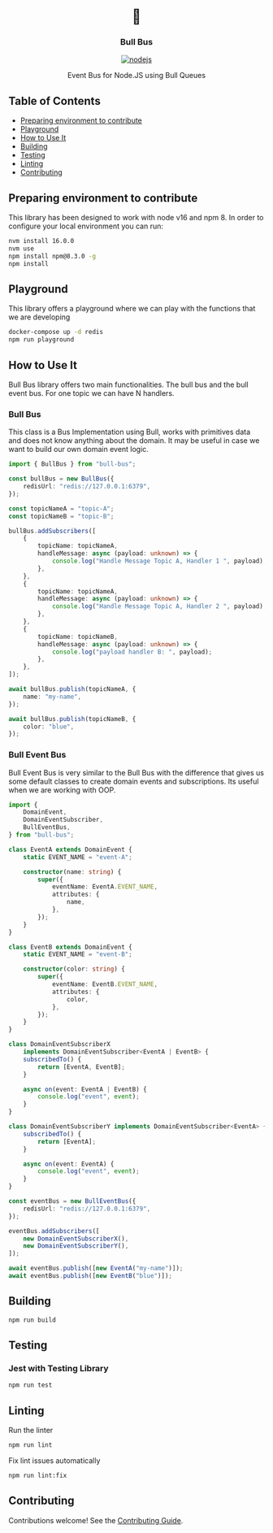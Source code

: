 <h1 align="center">🚀</h1>
<h3 align="center">Bull Bus</h3>

<p align="center">
    <a href="https://github.com/AlbertHernandez/bull-bus/actions/workflows/nodejs.yml?branch=main"><img src="https://github.com/AlbertHernandez/bull-bus/actions/workflows/nodejs.yml/badge.svg?branch=main" alt="nodejs"/></a>
</p>

<p align="center">
  Event Bus for Node.JS using Bull Queues
</p>

## Table of Contents

* [Preparing environment to contribute](#preparing-environment)
* [Playground](#playground)
* [How to Use It](#how-to-use-it)
* [Building](#building)
* [Testing](#testing)
* [Linting](#linting)
* [Contributing](#contributing)

## Preparing environment to contribute

This library has been designed to work with node v16 and npm 8. In order to configure your local environment you can
run:

```bash
nvm install 16.0.0
nvm use
npm install npm@8.3.0 -g
npm install
```

## Playground

This library offers a playground where we can play with the functions that we are developing

```bash
docker-compose up -d redis
npm run playground
```

## How to Use It

Bull Bus library offers two main functionalities. The bull bus and the bull event bus. For one topic we can have N
handlers.

### Bull Bus

This class is a Bus Implementation using Bull, works with primitives data and does not know anything about the domain.
It may be useful in case we want to build our own domain event logic.

```ts
import { BullBus } from "bull-bus";

const bullBus = new BullBus({
    redisUrl: "redis://127.0.0.1:6379",
});

const topicNameA = "topic-A";
const topicNameB = "topic-B";

bullBus.addSubscribers([
    {
        topicName: topicNameA,
        handleMessage: async (payload: unknown) => {
            console.log("Handle Message Topic A, Handler 1 ", payload);
        },
    },
    {
        topicName: topicNameA,
        handleMessage: async (payload: unknown) => {
            console.log("Handle Message Topic A, Handler 2 ", payload);
        },
    },
    {
        topicName: topicNameB,
        handleMessage: async (payload: unknown) => {
            console.log("payload handler B: ", payload);
        },
    },
]);

await bullBus.publish(topicNameA, {
    name: "my-name",
});

await bullBus.publish(topicNameB, {
    color: "blue",
});
```

### Bull Event Bus

Bull Event Bus is very similar to the Bull Bus with the difference that gives us some default classes to create domain
events and subscriptions. Its useful when we are working with OOP.

```ts
import {
    DomainEvent,
    DomainEventSubscriber,
    BullEventBus,
} from "bull-bus";

class EventA extends DomainEvent {
    static EVENT_NAME = "event-A";

    constructor(name: string) {
        super({
            eventName: EventA.EVENT_NAME,
            attributes: {
                name,
            },
        });
    }
}

class EventB extends DomainEvent {
    static EVENT_NAME = "event-B";

    constructor(color: string) {
        super({
            eventName: EventB.EVENT_NAME,
            attributes: {
                color,
            },
        });
    }
}

class DomainEventSubscriberX
    implements DomainEventSubscriber<EventA | EventB> {
    subscribedTo() {
        return [EventA, EventB];
    }

    async on(event: EventA | EventB) {
        console.log("event", event);
    }
}

class DomainEventSubscriberY implements DomainEventSubscriber<EventA> {
    subscribedTo() {
        return [EventA];
    }

    async on(event: EventA) {
        console.log("event", event);
    }
}

const eventBus = new BullEventBus({
    redisUrl: "redis://127.0.0.1:6379",
});

eventBus.addSubscribers([
    new DomainEventSubscriberX(),
    new DomainEventSubscriberY(),
]);

await eventBus.publish([new EventA("my-name")]);
await eventBus.publish([new EventB("blue")]);
```

## Building

```bash
npm run build
```

## Testing

### Jest with Testing Library

```bash
npm run test
```

## Linting

Run the linter

```bash
npm run lint
```

Fix lint issues automatically

```bash
npm run lint:fix
```

## Contributing

Contributions welcome! See
the [Contributing Guide](https://github.com/AlbertHernandez/bull-bus/blob/main/CONTRIBUTING.md).
